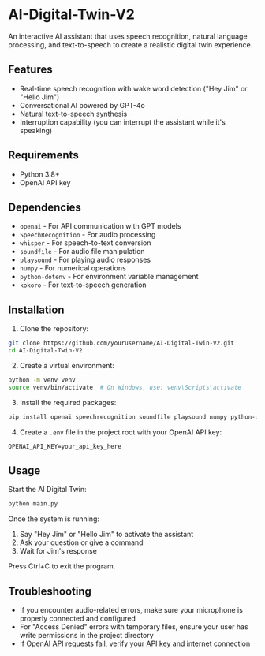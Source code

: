 # AI-Digital-Twin-V2

An interactive AI assistant that uses speech recognition, natural language processing, and text-to-speech to create a realistic digital twin experience.

## Features

- Real-time speech recognition with wake word detection ("Hey Jim" or "Hello Jim")
- Conversational AI powered by GPT-4o
- Natural text-to-speech synthesis 
- Interruption capability (you can interrupt the assistant while it's speaking)

## Requirements

- Python 3.8+
- OpenAI API key

## Dependencies

- `openai` - For API communication with GPT models
- `SpeechRecognition` - For audio processing
- `whisper` - For speech-to-text conversion
- `soundfile` - For audio file manipulation
- `playsound` - For playing audio responses
- `numpy` - For numerical operations
- `python-dotenv` - For environment variable management
- `kokoro` - For text-to-speech generation

## Installation

1. Clone the repository:
```bash
git clone https://github.com/yourusername/AI-Digital-Twin-V2.git
cd AI-Digital-Twin-V2
```

2. Create a virtual environment:
```bash
python -m venv venv
source venv/bin/activate  # On Windows, use: venv\Scripts\activate
```

3. Install the required packages:
```bash
pip install openai speechrecognition soundfile playsound numpy python-dotenv kokoro whisper
```

4. Create a `.env` file in the project root with your OpenAI API key:
```
OPENAI_API_KEY=your_api_key_here
```

## Usage

Start the AI Digital Twin:

```bash
python main.py
```

Once the system is running:
1. Say "Hey Jim" or "Hello Jim" to activate the assistant
2. Ask your question or give a command
3. Wait for Jim's response

Press Ctrl+C to exit the program.

## Troubleshooting

- If you encounter audio-related errors, make sure your microphone is properly connected and configured
- For "Access Denied" errors with temporary files, ensure your user has write permissions in the project directory
- If OpenAI API requests fail, verify your API key and internet connection